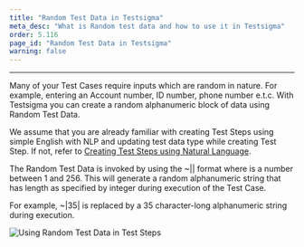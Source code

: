 ```yaml
---
title: "Random Test Data in Testsigma"
meta_desc: "What is Random test data and how to use it in Testsigma"
order: 5.116
page_id: "Random Test Data in Testsigma"
warning: false
---
```


---

Many of your Test Cases require inputs which are random in nature. For example, entering an Account number, ID number, phone number e.t.c. With Testsigma you can create a random alphanumeric block of data using Random Test Data.


We assume that you are already familiar with creating Test Steps using simple English with NLP and updating test data type while creating Test Step. If not, refer to [Creating Test Steps using Natural Language](https://testsigma.com/docs/test-cases/create-steps-nl/overview/).

The Random Test Data is invoked by using the ~|<integer>| format where <integer> is a number between 1 and 256. This will generate a random alphanumeric string that has length as specified by integer during execution of the Test Case.

For example, ~|35| is replaced by a 35 character-long alphanumeric string during execution.

![Using Random Test Data in Test Steps](https://docs.testsigma.com/images/random/random-testdata-usage-test-steps-gif.gif)
